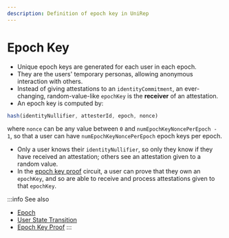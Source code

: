 ```yaml
---
description: Definition of epoch key in UniRep
---
```


# Epoch Key

* Unique epoch keys are generated for each user in each epoch.
* They are the users' temporary personas, allowing anonymous interaction with others.
* Instead of giving attestations to an `identityCommitment`, an ever-changing, random-value-like `epochKey` is the **receiver** of an attestation.
* An epoch key is computed by:

```typescript
hash(identityNullifier, attesterId, epoch, nonce)
```

where `nonce` can be any value between `0` and `numEpochKeyNoncePerEpoch - 1`, so that a user can have `numEpochKeyNoncePerEpoch` epoch keys per epoch.

* Only a user knows their `identityNullifier`, so only they know if they have received an attestation; others see an attestation given to a random value.
* In the [epoch key proof](../circuits-api/circuits#epoch-key-proof) circuit, a user can prove that they own an `epochKey`, and so are able to receive and process attestations given to that `epochKey`.

:::info
See also

* [Epoch](epoch.md)
* [User State Transition](user-state-transition.md)
* [Epoch Key Proof](../circuits-api/circuits.md#epoch-key-proof)
:::
